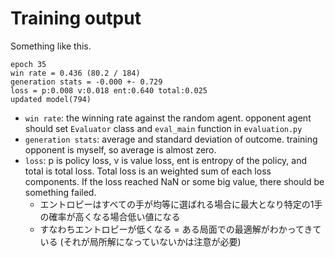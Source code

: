 # Training output

Something like this.

```
epoch 35
win rate = 0.436 (80.2 / 184)
generation stats = -0.000 +- 0.729
loss = p:0.008 v:0.018 ent:0.640 total:0.025
updated model(794)
```

- `win rate`: the winning rate against the random agent. opponent agent should set `Evaluator` class and `eval_main` function in `evaluation.py`
- `generation stats`: average and standard deviation of outcome. training opponent is myself, so average is almost zero.
- `loss`: p is policy loss, v is value loss, ent is entropy of the policy, and total is total loss. Total loss is an weighted sum of each loss components. If the loss reached NaN or some big value, there should be something failed.
    - エントロピーはすべての手が均等に選ばれる場合に最大となり特定の1手の確率が高くなる場合低い値になる
    - すなわちエントロピーが低くなる = ある局面での最適解がわかってきている (それが局所解になっていないかは注意が必要)
